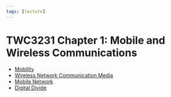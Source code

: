 ```yaml
---
tags: [lecture]
---
```


# TWC3231 Chapter 1: Mobile and Wireless Communications

- [Mobility](202303292141.md)
- [Wireless Network Communication Media](202302161842.md)
- [Mobile Network](202303292147.md)
- [Digital Divide](202303292221.md)

